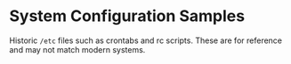 # System Configuration Samples

Historic `/etc` files such as crontabs and rc scripts.
These are for reference and may not match modern systems.
